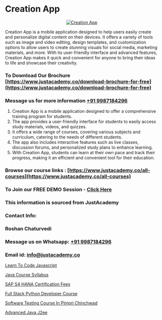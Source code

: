 # Creation App

<p align="center">
  <a href="https://justacademy.co/program-detail/mobile-app-development">
    <img src="https://justacademy.co/storage2/program_images/1704700359.webp" alt="Creation App">
  </a>
</p>


Creation App is a mobile application designed to help users easily create and personalize digital content on their devices. It offers a variety of tools such as image and video editing, design templates, and customization options to allow users to create stunning visuals for social media, marketing materials, and more. With its user-friendly interface and advanced features, Creation App makes it quick and convenient for anyone to bring their ideas to life and showcase their creativity.
### To Download Our Brochure [https://www.justacademy.co/download-brochure-for-free](https://www.justacademy.co/download-brochure-for-free)
### Message us for more information [+91 9987184296](https://api.whatsapp.com/send?phone=919987184296)
1) Creation App is a mobile application designed to offer a comprehensive training program for students.
2) The app provides a user-friendly interface for students to easily access study materials, videos, and quizzes.
3) It offers a wide range of courses, covering various subjects and curriculum, catering to the needs of different students.
4) The app also includes interactive features such as live classes, discussion forums, and personalized study plans to enhance learning.
5) With Creation App, students can learn at their own pace and track their progress, making it an efficient and convenient tool for their education.

### Browse our course links : [https://www.justacademy.co/all-courses](https://www.justacademy.co/all-courses) 
### To Join our FREE DEMO Session - [Click Here](https://www.justacademy.co/register-for-course-demo)


### This information is sourced from JustAcademy
### Contact Info:
### Roshan Chaturvedi
### Message us on Whatsapp: [+91 9987184296](https://api.whatsapp.com/send?phone=919987184296)
### Email id: [info@justacademy.co](mailto:info@justacademy.co)
                
[Learn To Code Javascript](https://www.linkedin.com/pulse/learn-code-javascript-software-training-mountain-view-r5ihc?trackingId=DXnlEGcWzwqTE8EeNgGfoQ%3D%3D&lipi=urn%3Ali%3Apage%3Ad_flagship3_company_admin%3BZLKrYkZlRCaOOfAKGc47ew%3D%3D)

[Java Course Syllabus](https://www.linkedin.com/pulse/java-course-syllabus-justacademy-beangaluru-er8jc/)

[SAP S4 HANA Certification Fees](https://medium.com/@negishivu99/sap-s4-hana-certification-fees-cf625ea021c7)

[Full Stack Python Developer Course](https://medium.com/@prempja40/full-stack-python-developer-course-f248ba2828d4)

[Software Testing Course In Pimpri Chinchwad](https://justacademyin.github.io/justacademy/software-testing-course-in-pimpri-chinchwad)

[Advanced Java J2ee](https://justacademyin.github.io/justacademy/advanced-java-j2ee)

